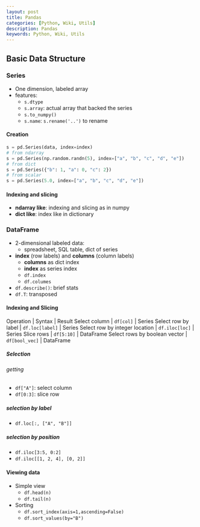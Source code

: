 ```yaml
---
layout: post
title: Pandas
categories: [Python, Wiki, Utils]
description: Pandas
keywords: Python, Wiki, Utils
---
```


## Basic Data Structure

### Series

- One dimension, labeled array
- features:
  - `s.dtype`
  - `s.array`: actual array that backed the series
  - `s.to_numpy()`
  - `s.name`: `s.rename('..')` to rename

#### Creation

```python
s = pd.Series(data, index=index)
# from ndarray
s = pd.Series(np.random.randn(5), index=["a", "b", "c", "d", "e"])
# from dict
s = pd.Series({"b": 1, "a": 0, "c": 2})
# from scalar
s = pd.Series(5.0, index=["a", "b", "c", "d", "e"])
```

#### Indexing and slicing

- **ndarray like**: indexing and slicing as in numpy
- **dict like**: index like in dictionary

### DataFrame

- 2-dimensional labeled data:
  - spreadsheet, SQL table, dict of series
- **index** (row labels) and **columns** (column labels)
  - **columns** as dict index
  - **index** as series index
  - `df.index`
  - `df.columes`
- `df.describe()`: brief stats
- `df.T`: transposed

#### Indexing and Slicing

Operation | Syntax | Result
Select column | `df[col]` | Series
Select row by label | `df.loc[label]` | Series
Select row by integer location | `df.iloc[loc]` | Series
Slice rows | `df[5:10]` | DataFrame
Select rows by boolean vector | `df[bool_vec]` | DataFrame

##### Selection

###### getting

- `df["A"]`: select column
- `df[0:3]`: slice row

##### selection by label

- `df.loc[:, ["A", "B"]]`

##### selection by position

- `df.iloc[3:5, 0:2]`
- `df.iloc[[1, 2, 4], [0, 2]]`

#### Viewing data

- Simple view
  - `df.head(n)`
  - `df.tail(n)`
- Sorting
  - `df.sort_index(axis=1,ascending=False)`
  - `df.sort_values(by="B")` 

